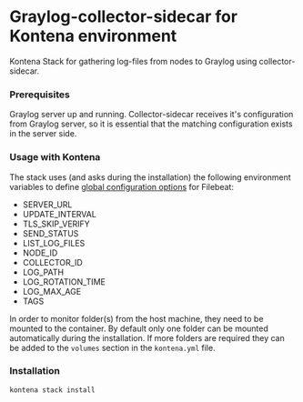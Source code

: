 # Graylog-collector-sidecar for Kontena environment
Kontena Stack for gathering log-files from nodes to Graylog using collector-sidecar.

### Prerequisites
Graylog server up and running. Collector-sidecar receives it's configuration from Graylog server, so it is essential that the matching configuration exists in the server side.

### Usage with Kontena
The stack uses (and asks during the installation) the following environment variables to define [global configuration options](http://docs.graylog.org/en/2.4/pages/collector_sidecar.html#configuration) for Filebeat:

- SERVER_URL
- UPDATE_INTERVAL
- TLS_SKIP_VERIFY
- SEND_STATUS
- LIST_LOG_FILES
- NODE_ID
- COLLECTOR_ID
- LOG_PATH
- LOG_ROTATION_TIME
- LOG_MAX_AGE
- TAGS

In order to monitor folder(s) from the host machine, they need to be mounted to the container. By default only one folder can be mounted automatically during the installation. If more folders are required they can be added to the `volumes` section in the `kontena.yml` file.

### Installation
```
kontena stack install
```
